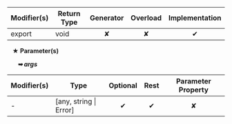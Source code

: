 | Modifier(s)                            | Return Type                    | Generator                        | Overload                         | Implementation                        |
|----------------------------------------|--------------------------------|:--------------------------------:|:--------------------------------:|:-------------------------------------:|
| export | void | ✘ | ✘  | ✔ |

&nbsp;&nbsp; **&#9733; Parameter(s)**

&nbsp;&nbsp;&nbsp;&nbsp;&nbsp; _**&#10149; args**_

| Modifier(s)                              | Type                        | Optional                           | Rest                          | Parameter Property                          |
|------------------------------------------|-----------------------------|:----------------------------------:|:-----------------------------:|:-------------------------------------------:|
| - | [any, string &#124; Error] | ✔  | ✔ | ✘ |